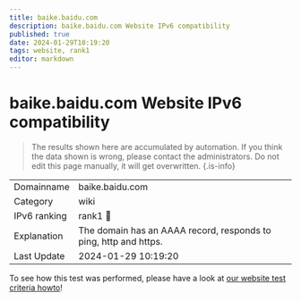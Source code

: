 ```yaml
---
title: baike.baidu.com
description: baike.baidu.com Website IPv6 compatibility
published: true
date: 2024-01-29T10:19:20
tags: website, rank1
editor: markdown
---
```


# baike.baidu.com Website IPv6 compatibility

> The results shown here are accumulated by automation. If you think the data shown is wrong, please contact the administrators. 
> Do not edit this page manually, it will get overwritten.
{.is-info}


|   |   |
| - | - |
| Domainname | baike.baidu.com
| Category | wiki |
| IPv6 ranking | rank1 :1st_place_medal: |
| Explanation | The domain has an AAAA record, responds to ping, http and https. |
| Last Update | 2024-01-29 10:19:20 |

To see how this test was performed, please have a look at [our website test criteria howto](/howto/testcriteria/website)!

